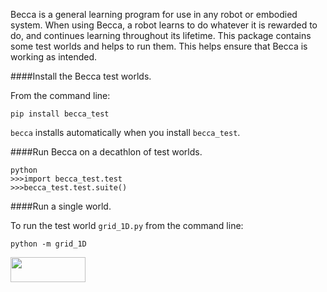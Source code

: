Becca is a general learning program for use in any robot or embodied system.
When using Becca, a robot learns to do whatever it is rewarded to do, 
and continues learning throughout its lifetime. This package contains 
some test worlds and helps to run them. This helps ensure that 
Becca is working as intended.

####Install the Becca test worlds.

From the command line:

    pip install becca_test

`becca` installs automatically when you install `becca_test`. 

####Run Becca on a decathlon of test worlds.

    python
    >>>import becca_test.test
    >>>becca_test.test.suite()
    
####Run a single world.

To run the test world `grid_1D.py` from the command line:

    python -m grid_1D

<a href="url"><img src="https://github.com/brohrer/becca-docs/raw/master/figs/logo_plate.png" 
align="center" height="40" width="120" ></a>
 
